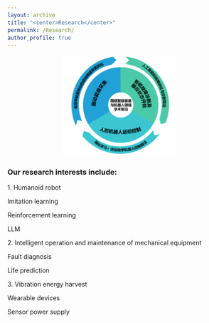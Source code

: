 ```yaml
---
layout: archive
title: "<center>Research</center>"
permalink: /Research/
author_profile: true
---
```

<div align="center">
<img src='/images/lab.png' style='width:50%'>
</div>
<div>

 <h3>Our research interests include:</h3>

<p>1. Humanoid robot</p>
 <p>Imitation learning </p>
 <p>Reinforcement learning</p> 
 <p>LLM</p>

<p>2. Intelligent operation and maintenance of mechanical equipment</p>
 <p>Fault diagnosis</p>
 <p>Life prediction</p>

<p>3. Vibration energy harvest</p>
 <p>Wearable devices</p> 
 <p>Sensor power supply</p>

</div>
